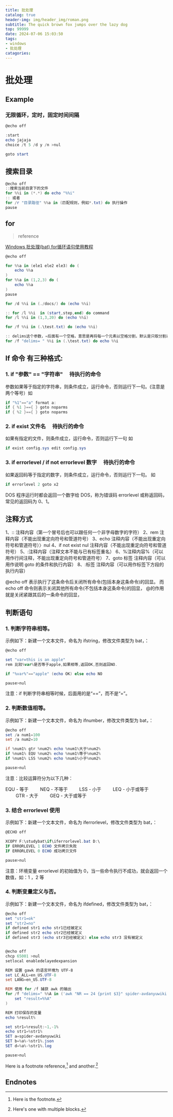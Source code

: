 ```yaml
---
title: 批处理
catalog: true
header-img: img/header_img/roman.png
subtitle: The quick brown fox jumps over the lazy dog
top: 99999
date: 2024-07-06 15:03:50
tags:
- windows
- 批处理
catagories:
---
```


# 批处理

## Example

### 无限循环，定时，固定时间间隔

```powershell
@echo off

:start
echo jajaja
choice /t 5 /d y /n >nul

goto start
```

## 搜索目录

```powershell
@echo off
::搜索当前目录下的文件
for %%i in (*.*) do echo "%%i"
:: 或者
for /r "目录路径" %%a in (匹配规则，例如*.txt) do 执行操作
pause
```

## for

> reference

[Windows 批处理(bat) for循环语句使用教程](https://blog.csdn.net/m0_56208280/article/details/129074215)

```powershell
@echo off

for %%a in (ele1 ele2 ele3) do (
	echo %%a
)
for %%a in (1,2,3) do (
	echo %%a
)
pause

for /d %%i in (./docs/) do (echo %%i)

:: for /l %%i  in (start,step,end) do command
for /l %%i in (1,3,20) do (echo %%i)

for /f %%i in (.\test.txt) do (echo %%i)

:: delims这个参数，=后面有一个空格，意思是再将每一个元素以空格分割，默认是只取分割以后的第一个元素。
for /f "delims= " %%i in (.\test.txt) do echo %%i

```

## If 命令 有三种格式:

### 1. if "参数" == "字符串" 　待执行的命令

参数如果等于指定的字符串，则条件成立，运行命令，否则运行下一句。(注意是两个等号）如

```powershell
if "%1"=="a" format a:
if { %1 }=={ } goto noparms
if { %2 }=={ } goto noparms
```

### 2. if exist 文件名　 待执行的命令

如果有指定的文件，则条件成立，运行命令，否则运行下一句 如

```powershell
if exist config.sys edit config.sys
```

### 3. if errorlevel / if not errorlevel 数字　 待执行的命令

如果返回码等于指定的数字，则条件成立，运行命令，否则运行下一句。
如

```powershell
if errorlevel 2 goto x2 　
```

DOS 程序运行时都会返回一个数字给 DOS，称为错误码 errorlevel 或称返回码，常见的返回码为 0、1。

## 注释方式

1、:: 注释内容（第一个冒号后也可以跟任何一个非字母数字的字符）
2、rem 注释内容（不能出现重定向符号和管道符号）
3、echo 注释内容（不能出现重定向符号和管道符号）〉nul
4、if not exist nul 注释内容（不能出现重定向符号和管道符号）
5、:注释内容（注释文本不能与已有标签重名）
6、%注释内容%（可以用作行间注释，不能出现重定向符号和管道符号）
7、goto 标签 注释内容（可以用作说明 goto 的条件和执行内容）
8、:标签 注释内容（可以用作标签下方段的执行内容）

@echo off 表示执行了这条命令后关闭所有命令(包括本身这条命令)的回显。
而 echo off 命令则表示关闭其他所有命令(不包括本身这条命令)的回显，
@的作用就是关闭紧跟其后的一条命令的回显，

## 判断语句

### 1. 判断字符串相等。

示例如下：新建一个文本文件，命名为 ifstring，修改文件类型为 bat，：

```powershell
@echo off

set "var=this is an apple"
rem 比较%var%是否等于apple,如果相等,返回OK,否则返回NO.

if "%var%"=="apple" (echo OK) else echo NO

pause>nul
```

注意：if 判断字符串相等时候，后面用的是“==”，而不是“=”。

### 2. 判断数值相等。

示例如下：新建一个文本文件，命名为 ifnumber，修改文件类型为 bat，：

```powershell
@echo off
set /a num1=100
set /a num2=10

if %num1% gtr %num2% echo %num1%大于%num2%
if %num1% EQU %num2% echo %num1%等于%num2%
if %num1% LSS %num2% echo %num1%小于%num2%

pause>nul
```

注意：比较运算符分为以下几种：

EQU - 等于
　　 NEQ - 不等于
　　 LSS - 小于
　　 LEQ - 小于或等于
　　 GTR - 大于
　　 GEQ - 大于或等于

### 3. 结合 errorlevel 使用

示例如下：新建一个文本文件，命名为 iferrorlevel，修改文件类型为 bat，：

```powershell
@ECHO off

XCOPY F:\studybat\if\iferrorlevel.bat D:\
IF ERRORLEVEL 1 ECHO 文件拷贝失败
IF ERRORLEVEL 0 ECHO 成功拷贝文件

pause>nul
```

注意：环境变量 errorlevel 的初始值为 0，当一些命令执行不成功，就会返回一个数值，如：1 ，2 等

### 4. 判断变量定义与否。

示例如下：新建一个文本文件，命名为 ifdefined，修改文件类型为 bat，：

```powershell
@echo off
set "str1=ok"
set "str2=no"
if defined str1 echo str1已经被定义
if defined str2 echo str2已经被定义
if defined str3 (echo str3已经被定义) else echo str3 没有被定义


@echo off
chcp 65001 >nul
setlocal enabledelayedexpansion

REM 设置 gawk 的语言环境为 UTF-8
set LC_ALL=en_US.UTF-8
set LANG=en_US.UTF-8

REM 使用 for /f 捕获 awk 的输出
for /f "delims=" %%A in ('awk "NR == 24 {print $3}" spider-avdanyuwiki.py') do (
    set "result=%%A"
)

REM 打印保存的变量
echo %result%

set str1=%result:~1,-1%
echo str1=%str1%
SET a=spider-avdanyuwiki
SET b=%a%-%str1%.json
SET d=%a%-%str1%.log

pause>nul


```

Here is a footnote reference,[^1] and another.[^longnote]

## Endnotes

[^1]: Here is the footnote.
[^longnote]: Here's one with multiple blocks.

[label]: https:// "website title"
